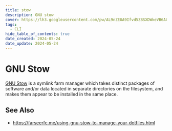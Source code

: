 ```yaml
---
title: stow
description: GNU stow
cover: https://lh3.googleusercontent.com/pw/AL9nZEUA9Ifvd5Z8SXDWkeVB6AC4MPGwnXaL6kBXNPoXwOQQ2jOcZ1Jw_0p8TKK8C3ZX0e67_FOY15eDrm7aaXSQJcKtoUzC80SAQEHsaBy6qS2AqNNs5VUFNXBKm439y_1wkvmDl-PnL8ReojnIumNlEvOXBg=w800-no?authuser=0
tags:
  - CLI
hide_table_of_contents: true
date_created: 2024-05-24
date_update: 2024-05-24
---
```


# GNU Stow

[GNU Stow](https://www.gnu.org/software/stow/) is a symlink farm manager which takes distinct packages of software and/or data located in separate directories on the filesystem,
and makes them appear to be installed in the same place.

## See Also

- https://farseerfc.me/using-gnu-stow-to-manage-your-dotfiles.html
